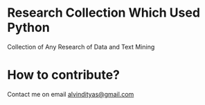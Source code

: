 # Research Collection Which Used Python
Collection of Any Research of Data and Text Mining

# How to contribute?
Contact me on email alvindityas@gmail.com
